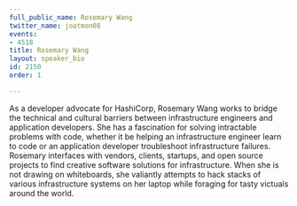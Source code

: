 ```yaml
---
full_public_name: Rosemary Wang
twitter_name: joatmon08
events:
- 4518
title: Rosemary Wang
layout: speaker_bio
id: 2150
order: 1

---
```

As a developer advocate for HashiCorp, Rosemary Wang works to bridge the technical and cultural barriers between infrastructure engineers and application developers. She has a fascination for solving intractable problems with code, whether it be helping an infrastructure engineer learn to code or an application developer troubleshoot infrastructure failures. Rosemary interfaces with vendors, clients, startups, and open source projects to find creative software solutions for infrastructure. When she is not drawing on whiteboards, she valiantly attempts to hack stacks of various infrastructure systems on her laptop while foraging for tasty victuals around the world.